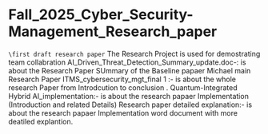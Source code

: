 # Fall_2025_Cyber_Security-Management_Research_paper

`\first draft research paper`
The Research Project is used for demostrating team collabration
AI_Driven_Threat_Detection_Summary_update.doc-: is about the Research Paper SUmmary of the Baseline papaer
Michael main Research Paper  ITMS_cybersecurity_mgt_final 1 :- is about the whole research Paper from Introdcution to conclusion .
Quantum-Integrated Hybrid AI_implementation:- is about the research papaer Implementation (Introduction and related Details)
Research paper detailed explanation:- is about the research papaer Implementation word document with more deatiled explantion.